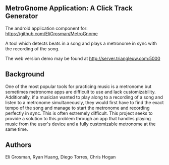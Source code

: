 ## MetroGnome Application: A Click Track Generator

The android application component for: https://github.com/EliGrosman/MetroGnome

A tool which detects beats in a song and plays a metronome in sync with the
recording of the song.

The web version demo may be found at http://server.triangleuw.com:5000

## Background

One of the most popular tools for practicing music is a metronome but sometimes
metronome apps are difficult to use and lack customizability. Additionally,
if a musician wanted to play along to a recording of a song and listen to a
metronome simultaneously, they would first have to find the exact tempo of the 
song and manage to start the metronome and recording perfectly in sync. This
is often extremely difficult. This project seeks to provide a solution to
this problem through an app that handles playing music from the user's device
and a fully customizable metronome at the same time.

## Authors

Eli Grosman, Ryan Huang, Diego Torres, Chris Hogan
